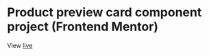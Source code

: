 <h1>Product preview card component project (Frontend Mentor)</h1>
<p>View <a href='https://joshuameeks.github.io/product-preview-card-component/'>live</a>
